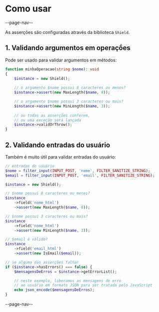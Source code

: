 # Como usar

--page-nav--

As asserções são configuradas através da biblioteca `Shield`.

## 1. Validando argumentos em operaçṍes

Pode ser usado para validar argumentos em métodos:

```php
function minhaOperacao(string $nome): void
{
    $instance = new Shield();
    
    // o argumento $nome possui 8 caracteres ou menos?
    $instance->assert(new MaxLength($name, 8)); 

    // o argumento $nome possui 3 caracteres ou mais?
    $instance->assert(new MinLength($name, 3)); 
    
    // ou todas as asserções conferem, 
    // ou uma exceção será lançada
    $instance->validOrThrow();
}
```

## 2. Validando entradas do usuário

Também é muito útil para validar entradas do usuário:

```php
// entradas do usuário
$nome = filter_input(INPUT_POST, 'nome', FILTER_SANITIZE_STRING);
$email = filter_input(INPUT_POST, 'email', FILTER_SANITIZE_STRING);

$instance = new Shield();

// $nome possui 8 caracteres ou menos?
$instance
    ->field('nome_html')
    ->assert(new MaxLength($name, 8)); 

// $nome possui 3 caracteres ou mais?
$instance
    ->field('nome_html')
    ->assert(new MinLength($name, 3)); 

// $email é válido?
$instance
    ->field('email_html')
    ->assert(new IsEmail($email)); 

// se alguma das asserções falhar
if ($instance->hasErrors() === false) {
    $mensagensDeErros = $instance->getErrorList();

    // neste exemplo, liberamos as mensagens de erro
    // ao usuário em formato JSON para ser tratada pelo JavaScript
    echo json_encode($mensagensDeErros);
}
```

--page-nav--
